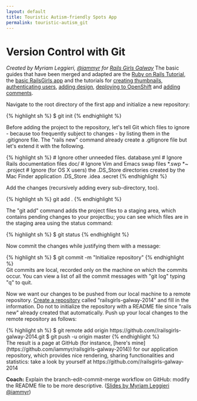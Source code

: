 ```yaml
---
layout: default
title: Touristic Autism-friendly Spots App
permalink: touristic-autism_git
---
```


# Version Control with Git

*Created by Myriam Leggieri, [@iammyr](https://twitter.com/iammyr)*
*for [Rails Girls Galway](https://github.com/RailsGirlsGalway)*
The basic guides that have been merged and adapted are the [Ruby on Rails Tutorial](http://www.railstutorial.org/book), the [basic RailsGirls app](http://guides.railsgirls.com/app/) and the tutorials for [creating thumbnails](http://guides.railsgirls.com/thumbnails), [authenticating users](http://guides.railsgirls.com/devise/), [adding design](http://guides.railsgirls.com/design), [deploying to OpenShift](http://guides.railsgirls.com/openshift/) and [adding comments](http://guides.railsgirls.com/commenting).

Navigate to the root directory of the first app and initialize a new repository:

<div class="os-specific">
  <div class="nix">
    {% highlight sh %}
$ git init
    {% endhighlight %}
  </div>
</div>

Before adding the project to the repository, let's tell Git which files to ignore - because too frequently subject to changes - by listing them in the .gitignore file. The "rails new" command already create a .gitignore file but let's extend it with the following.

<div class="os-specific">
  <div class="nix">
    {% highlight sh %}
# Ignore other unneeded files.
database.yml
# Ignore Rails documentation files
doc/
# Ignore Vim and Emacs swap files
*.swp
*~
.project
# Ignore (for OS X users) the .DS_Store directories created by the Mac Finder application
.DS_Store
.idea
.secret
    {% endhighlight %}
  </div>
</div>

Add the changes (recursively adding every sub-directory, too).
<div class="os-specific">
  <div class="nix">
    {% highlight sh %}
git add .
    {% endhighlight %}
  </div>
</div>

The "git add" command adds the project files to a staging area, which contains pending changes to your projectbu; you can see which files are in the staging area using the status command:

<div class="os-specific">
  <div class="nix">
    {% highlight sh %}
$ git status
    {% endhighlight %}
  </div>
</div>

Now commit the changes while justifying them with a message:
<div class="os-specific">
  <div class="nix">
    {% highlight sh %}
$ git commit -m "Initialize repository"
    {% endhighlight %}
  </div>
Git commits are local, recorded only on the machine on which the commits occur. You can view a list of all the commit messages with "git log" typing "q" to quit.
</div>

Now we want our changes to be pushed from our local machine to a remote repository.
[Create a repository](http://github.com/new) called "railsgirls-galway-2014" and fill in the information. Do not to initialize the repository with a README file since "rails new" already created that automatically.
Push up your local changes to the remote repository as follows:

<div class="os-specific">
  <div class="nix">
    {% highlight sh %}
$ git remote add origin https://github.com/<username>/railsgirls-galway-2014.git
$ git push -u origin master
    {% endhighlight %}
  </div>
The result is a page at GitHub (for instance, [here's mine](https://github.com/iammyr/railsgirls-galway-2014)) for our application repository, which provides nice rendering, sharing functionalities and statistics: take a look by yourself at https://github.com/<your username>/railsgirls-galway-2014
</div>

**Coach:** Explain the branch-edit-commit-merge workflow on GitHub: modify the README file to be more descriptive.
([Slides by Myriam Leggieri @iammyr]())
